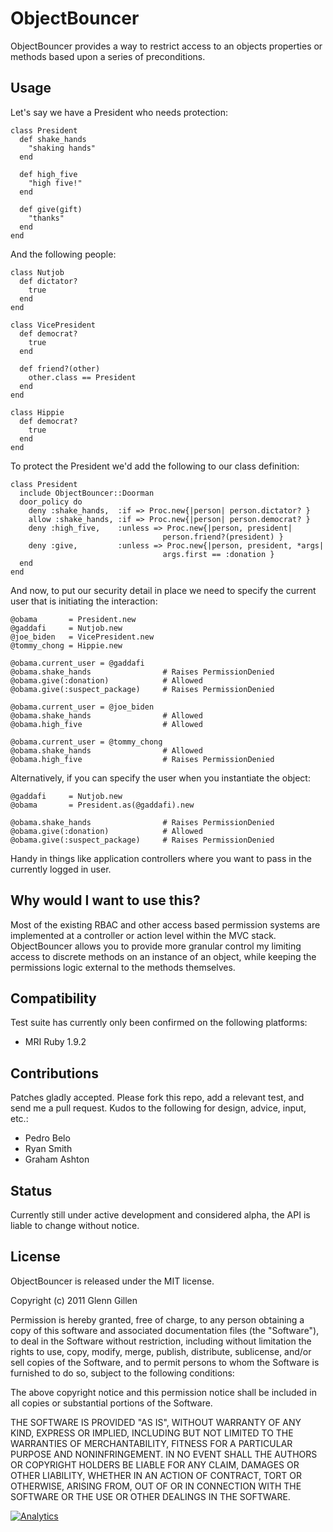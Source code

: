 # ObjectBouncer

ObjectBouncer provides a way to restrict access to an objects properties or
methods based upon a series of preconditions.

## Usage

Let's say we have a President who needs protection:

    class President
      def shake_hands
        "shaking hands"
      end

      def high_five
        "high five!"
      end

      def give(gift)
        "thanks"
      end
    end

And the following people:

    class Nutjob
      def dictator?
        true
      end
    end

    class VicePresident
      def democrat?
        true
      end

      def friend?(other)
        other.class == President
      end
    end

    class Hippie
      def democrat?
        true
      end
    end

To protect the President we'd add the following to our class definition:

    class President
      include ObjectBouncer::Doorman
      door_policy do
        deny :shake_hands,  :if => Proc.new{|person| person.dictator? }
        allow :shake_hands, :if => Proc.new{|person| person.democrat? }
        deny :high_five,    :unless => Proc.new{|person, president|
                                      person.friend?(president) }
        deny :give,         :unless => Proc.new{|person, president, *args|
                                      args.first == :donation }
      end
    end

And now, to put our security detail in place we need to specify the current
user that is initiating the interaction:

    @obama       = President.new
    @gaddafi     = Nutjob.new
    @joe_biden   = VicePresident.new
    @tommy_chong = Hippie.new

    @obama.current_user = @gaddafi
    @obama.shake_hands                # Raises PermissionDenied
    @obama.give(:donation)            # Allowed
    @obama.give(:suspect_package)     # Raises PermissionDenied

    @obama.current_user = @joe_biden
    @obama.shake_hands                # Allowed
    @obama.high_five                  # Allowed

    @obama.current_user = @tommy_chong
    @obama.shake_hands                # Allowed
    @obama.high_five                  # Raises PermissionDenied

Alternatively, if you can specify the user when you instantiate the object:

    @gaddafi     = Nutjob.new
    @obama       = President.as(@gaddafi).new

    @obama.shake_hands                # Raises PermissionDenied
    @obama.give(:donation)            # Allowed
    @obama.give(:suspect_package)     # Raises PermissionDenied

Handy in things like application controllers where you want to pass in the
currently logged in user.

## Why would I want to use this?

Most of the existing RBAC and other access based permission systems are
implemented at a controller or action level within the MVC stack. ObjectBouncer
allows you to provide more granular control my limiting access to discrete
methods on an instance of an object, while keeping the permissions logic
external to the methods themselves.

## Compatibility

Test suite has currently only been confirmed on the following platforms:

 * MRI Ruby 1.9.2

## Contributions

Patches gladly accepted. Please fork this repo, add a relevant test, and send
me a pull request. Kudos to the following for design, advice, input, etc.:

 * Pedro Belo
 * Ryan Smith
 * Graham Ashton

## Status

Currently still under active development and considered alpha, the API is
liable to change without notice.

## License

ObjectBouncer is released under the MIT license.

Copyright (c) 2011 Glenn Gillen

Permission is hereby granted, free of charge, to any person obtaining a copy
of this software and associated documentation files (the "Software"), to deal
in the Software without restriction, including without limitation the rights
to use, copy, modify, merge, publish, distribute, sublicense, and/or sell
copies of the Software, and to permit persons to whom the Software is
furnished to do so, subject to the following conditions:

The above copyright notice and this permission notice shall be included in
all copies or substantial portions of the Software.

THE SOFTWARE IS PROVIDED "AS IS", WITHOUT WARRANTY OF ANY KIND, EXPRESS OR
IMPLIED, INCLUDING BUT NOT LIMITED TO THE WARRANTIES OF MERCHANTABILITY,
FITNESS FOR A PARTICULAR PURPOSE AND NONINFRINGEMENT. IN NO EVENT SHALL THE
AUTHORS OR COPYRIGHT HOLDERS BE LIABLE FOR ANY CLAIM, DAMAGES OR OTHER
LIABILITY, WHETHER IN AN ACTION OF CONTRACT, TORT OR OTHERWISE, ARISING FROM,
OUT OF OR IN CONNECTION WITH THE SOFTWARE OR THE USE OR OTHER DEALINGS IN
THE SOFTWARE.

[![Analytics](https://ga-beacon.appspot.com/UA-46840117-1/objectbouncer/readme?pixel)](https://github.com/igrigorik/ga-beacon)
